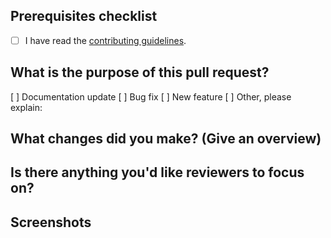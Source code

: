 ## Prerequisites checklist

- [ ] I have read the [contributing guidelines](https://github.com/andrewmcodes/ruby-meetup-online/blob/master/CONTRIBUTING.md).

## What is the purpose of this pull request?

[ ] Documentation update
[ ] Bug fix
[ ] New feature
[ ] Other, please explain:

## What changes did you make? (Give an overview)

<!-- Please include a summary of the change and which issue is fixed if applicable. -->

<!-- Fixes #(issue) -->

## Is there anything you'd like reviewers to focus on?

<!-- Did you have questions or trouble somewhere? You can remove this section if not applicable. -->

## Screenshots

<!-- If these are changes to the UI, please include screenshots. You can remove this section if not applicable. -->
